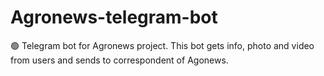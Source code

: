 # Agronews-telegram-bot
🟢 Telegram bot for Agronews project. This bot gets info, photo and video from users and sends to correspondent of Agonews.
